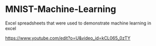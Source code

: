 # MNIST-Machine-Learning

Excel spreadsheets that were used to demonstrate machine learning in excel

https://www.youtube.com/edit?o=U&video_id=kCL065_0zTY

